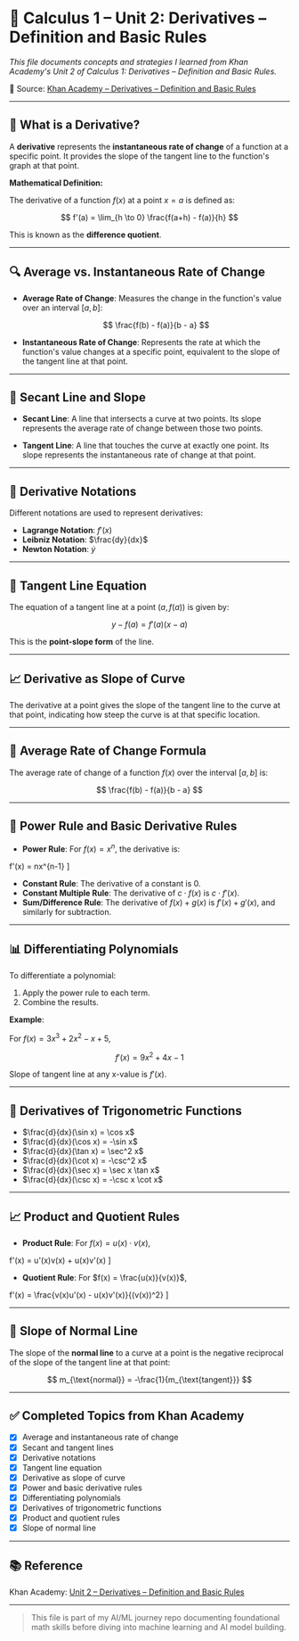 # 📘 Calculus 1 – Unit 2: Derivatives – Definition and Basic Rules

*This file documents concepts and strategies I learned from Khan Academy's Unit 2 of Calculus 1: Derivatives – Definition and Basic Rules.*

🔗 Source: [Khan Academy – Derivatives – Definition and Basic Rules](https://www.khanacademy.org/math/calculus-1/cs1-derivatives-definition-and-basic-rules)

---

## 📌 What is a Derivative?

A **derivative** represents the **instantaneous rate of change** of a function at a specific point. It provides the slope of the tangent line to the function's graph at that point.

**Mathematical Definition:**

The derivative of a function $f(x)$ at a point $x = a$ is defined as:

$$
f'(a) = \lim_{h \to 0} \frac{f(a+h) - f(a)}{h}
$$

This is known as the **difference quotient**.

---

## 🔍 Average vs. Instantaneous Rate of Change

* **Average Rate of Change**: Measures the change in the function's value over an interval $[a, b]$:

  $$
  \frac{f(b) - f(a)}{b - a}
  $$

* **Instantaneous Rate of Change**: Represents the rate at which the function's value changes at a specific point, equivalent to the slope of the tangent line at that point.

---

## 📏 Secant Line and Slope

* **Secant Line**: A line that intersects a curve at two points. Its slope represents the average rate of change between those two points.

* **Tangent Line**: A line that touches the curve at exactly one point. Its slope represents the instantaneous rate of change at that point.

---

## 🧮 Derivative Notations

Different notations are used to represent derivatives:

* **Lagrange Notation**: $f'(x)$
* **Leibniz Notation**: $\frac{dy}{dx}$
* **Newton Notation**: $\dot{y}$

---

## 📐 Tangent Line Equation

The equation of a tangent line at a point $(a, f(a))$ is given by:

$$
y - f(a) = f'(a)(x - a)
$$

This is the **point-slope form** of the line.

---

## 📈 Derivative as Slope of Curve

The derivative at a point gives the slope of the tangent line to the curve at that point, indicating how steep the curve is at that specific location.

---

## 🔄 Average Rate of Change Formula

The average rate of change of a function $f(x)$ over the interval $[a, b]$ is:

$$
\frac{f(b) - f(a)}{b - a}
$$

---

## 📘 Power Rule and Basic Derivative Rules

* **Power Rule**: For $f(x) = x^n$, the derivative is:

  $$
  $$

f'(x) = nx^{n-1}
]

* **Constant Rule**: The derivative of a constant is 0.
* **Constant Multiple Rule**: The derivative of $c \cdot f(x)$ is $c \cdot f'(x)$.
* **Sum/Difference Rule**: The derivative of $f(x) + g(x)$ is $f'(x) + g'(x)$, and similarly for subtraction.

---

## 📊 Differentiating Polynomials

To differentiate a polynomial:

1. Apply the power rule to each term.
2. Combine the results.

**Example**:

For $f(x) = 3x^3 + 2x^2 - x + 5$,

$$
f'(x) = 9x^2 + 4x - 1
$$

Slope of tangent line at any x-value is $f'(x)$.

---

## 🔢 Derivatives of Trigonometric Functions

* $\frac{d}{dx}(\sin x) = \cos x$
* $\frac{d}{dx}(\cos x) = -\sin x$
* $\frac{d}{dx}(\tan x) = \sec^2 x$
* $\frac{d}{dx}(\cot x) = -\csc^2 x$
* $\frac{d}{dx}(\sec x) = \sec x \tan x$
* $\frac{d}{dx}(\csc x) = -\csc x \cot x$

---

## 📈 Product and Quotient Rules

* **Product Rule**: For $f(x) = u(x) \cdot v(x)$,

  $$
  $$

f'(x) = u'(x)v(x) + u(x)v'(x)
]

* **Quotient Rule**: For $f(x) = \frac{u(x)}{v(x)}$,

  $$
  $$

f'(x) = \frac{v(x)u'(x) - u(x)v'(x)}{(v(x))^2}
]

---

## 📐 Slope of Normal Line

The slope of the **normal line** to a curve at a point is the negative reciprocal of the slope of the tangent line at that point:

$$
m_{\text{normal}} = -\frac{1}{m_{\text{tangent}}}
$$

---

## ✅ Completed Topics from Khan Academy

* [x] Average and instantaneous rate of change
* [x] Secant and tangent lines
* [x] Derivative notations
* [x] Tangent line equation
* [x] Derivative as slope of curve
* [x] Power and basic derivative rules
* [x] Differentiating polynomials
* [x] Derivatives of trigonometric functions
* [x] Product and quotient rules
* [x] Slope of normal line

---

## 📚 Reference

Khan Academy: [Unit 2 – Derivatives – Definition and Basic Rules](https://www.khanacademy.org/math/calculus-1/cs1-derivatives-definition-and-basic-rules)

---

> This file is part of my AI/ML journey repo documenting foundational math skills before diving into machine learning and AI model building.
